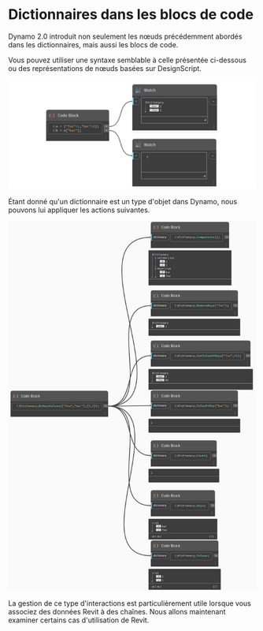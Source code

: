 # Dictionnaires dans les blocs de code

Dynamo 2.0 introduit non seulement les nœuds précédemment abordés dans les dictionnaires, mais aussi les blocs de code.

Vous pouvez utiliser une syntaxe semblable à celle présentée ci-dessous ou des représentations de nœuds basées sur DesignScript.

![](<../images/5-5/3/dictionaries in cb - syntax (1).jpg>)

Étant donné qu'un dictionnaire est un type d'objet dans Dynamo, nous pouvons lui appliquer les actions suivantes.

![](<../images/5-5/3/dictionaries in cb - actions with code blocks.jpg>)

La gestion de ce type d'interactions est particulièrement utile lorsque vous associez des données Revit à des chaînes. Nous allons maintenant examiner certains cas d'utilisation de Revit.
